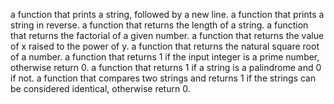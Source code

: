 a function that prints a string, followed by a new line.
a function that prints a string in reverse.
a function that returns the length of a string.
a function that returns the factorial of a given number.
a function that returns the value of x raised to the power of y.
a function that returns the natural square root of a number.
a function that returns 1 if the input integer is a prime number, otherwise return 0.
a function that returns 1 if a string is a palindrome and 0 if not.
a function that compares two strings and returns 1 if the strings can be considered identical, otherwise return 0.
